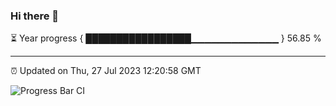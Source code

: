 ### Hi there 👋

⏳ Year progress { █████████████████▁▁▁▁▁▁▁▁▁▁▁▁▁ } 56.85 %

---

⏰ Updated on Thu, 27 Jul 2023 12:20:58 GMT

![Progress Bar CI](https://github.com/liununu/liununu/workflows/Progress%20Bar%20CI/badge.svg)
